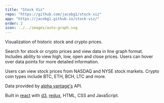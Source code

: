```yaml
---
title: "Stock Viz"
repo: "https://github.com/jacobg1/stock-viz"
app: "https://jacobg1.github.io/stock-viz/"
order: 2
icon: ../../images/auto-graph.svg
---
```


Visualization of historic stock and crypto prices.

Search for stock or crypto prices and view data in line graph format. Includes ability to view high, low, open and close prices. Users can hover over data points for more detailed information.

Users can view stock prices from NASDAQ and NYSE stock markets. Crypto coin types include BTC, ETH, BCH, LTC and more.

Data provided by [alpha vantage's](https://www.alphavantage.co/) API.

Built in [react](https://reactjs.org/) with [d3](https://d3js.org/), [redux](https://redux.js.org/), HTML, CSS and JavaScript.

